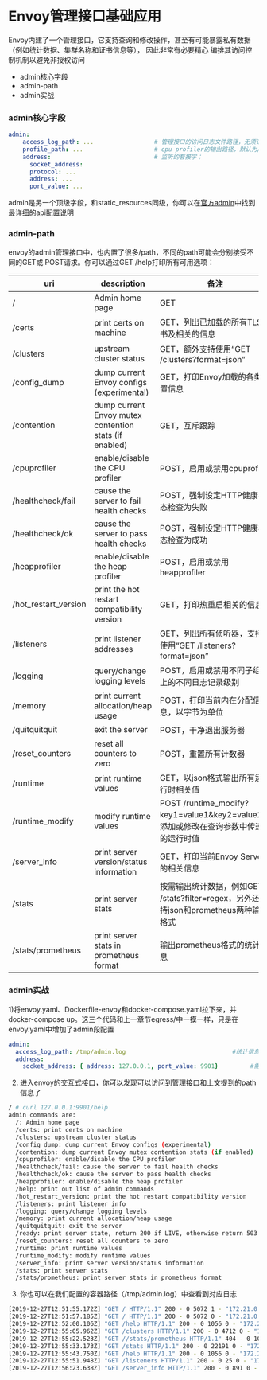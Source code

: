 # Envoy管理接口基础应用
Envoy内建了一个管理接口，它支持查询和修改操作，甚至有可能暴露私有数据（例如统计数据、集群名称和证书信息等），
因此非常有必要精心 编排其访问控制机制以避免非授权访问
 
- admin核心字段
- admin-path
- admin实战

### admin核心字段
```yaml
admin:
    access_log_path: ...                 # 管理接口的访问日志文件路径，无须记录访问日志时使用/dev/null；
    profile_path: ...                    # cpu profiler的输出路径，默认为/var/log/envoy/envoy.prof；
    address:                             # 监听的套接字；
      socket_address: 
      protocol: ...
      address: ...
      port_value: ...
```

admin是另一个顶级字段，和static_resources同级，你可以在[官方admin](https://www.envoyproxy.io/docs/envoy/latest/api-v2/admin/admin)中找到最详细的api配置说明

### admin-path

envoy的admin管理接口中，也内置了很多/path，不同的path可能会分别接受不同的GET或 POST请求。你可以通过GET /help打印所有可用选项：

uri | description | 备注
---- | ----- | ----- 
/ | Admin home page | GET
/certs | print certs on machine | GET，列出已加载的所有TLS证书及相关的信息
/clusters | upstream cluster status | GET，额外支持使用“GET /clusters?format=json”
/config_dump | dump current Envoy configs (experimental) | GET，打印Envoy加载的各类配置信息
/contention | dump current Envoy mutex contention stats (if enabled) | GET，互斥跟踪
/cpuprofiler | enable/disable the CPU profiler | POST，启用或禁用cpuprofiler
/healthcheck/fail | cause the server to fail health checks | POST，强制设定HTTP健康状态检查为失败
/healthcheck/ok | cause the server to pass health checks | POST，强制设定HTTP健康状态检查为成功
/heapprofiler | enable/disable the heap profiler | POST，启用或禁用heapprofiler
/hot_restart_version | print the hot restart compatibility version | GET，打印热重启相关的信息
/listeners | print listener addresses | GET，列出所有侦听器，支持使用“GET /listeners?format=json”
/logging | query/change logging levels | POST，启用或禁用不同子组件上的不同日志记录级别
/memory | print current allocation/heap usage | POST，打印当前内在分配信息，以字节为单位
/quitquitquit | exit the server | POST，干净退出服务器
/reset_counters | reset all counters to zero | POST，重置所有计数器
/runtime | print runtime values | GET，以json格式输出所有运行时相关值
/runtime_modify | modify runtime values | POST /runtime_modify?key1=value1&key2=value2，添加或修改在查询参数中传递的运行时值
/server_info | print server version/status information | GET，打印当前Envoy Server的相关信息
/stats| print server stats | 按需输出统计数据，例如GET /stats?filter=regex，另外还支持json和prometheus两种输出格式
/stats/prometheus | print server stats in prometheus format | 输出prometheus格式的统计信息

### admin实战

1)将envoy.yaml、Dockerfile-envoy和docker-compose.yaml拉下来，并docker-compose up。这三个代码和上一章节egress/中一摸一样，只是在envoy.yaml中增加了admin段配置
```yaml
admin:
  access_log_path: /tmp/admin.log                              #统计信息的日志存放路径
  address:
    socket_address: { address: 127.0.0.1, port_value: 9901}         #需要使用未被分配的端口
```

2) 进入envoy的交互式接口，你可以发现可以访问到管理接口和上文提到的path信息了
```bash
/ # curl 127.0.0.1:9901/help
admin commands are:
  /: Admin home page
  /certs: print certs on machine
  /clusters: upstream cluster status
  /config_dump: dump current Envoy configs (experimental)
  /contention: dump current Envoy mutex contention stats (if enabled)
  /cpuprofiler: enable/disable the CPU profiler
  /healthcheck/fail: cause the server to fail health checks
  /healthcheck/ok: cause the server to pass health checks
  /heapprofiler: enable/disable the heap profiler
  /help: print out list of admin commands
  /hot_restart_version: print the hot restart compatibility version
  /listeners: print listener info
  /logging: query/change logging levels
  /memory: print current allocation/heap usage
  /quitquitquit: exit the server
  /ready: print server state, return 200 if LIVE, otherwise return 503
  /reset_counters: reset all counters to zero
  /runtime: print runtime values
  /runtime_modify: modify runtime values
  /server_info: print server version/status information
  /stats: print server stats
  /stats/prometheus: print server stats in prometheus format

```

3) 你也可以在我们配置的容器路径（/tmp/admin.log）中查看到对应日志
```bash
[2019-12-27T12:51:55.172Z] "GET / HTTP/1.1" 200 - 0 5072 1 - "172.21.0.4" "curl/7.66.0" "-" "127.0.0.1:9901" "-"
[2019-12-27T12:51:57.185Z] "GET / HTTP/1.1" 200 - 0 5072 0 - "172.21.0.4" "curl/7.66.0" "-" "127.0.0.1:9901" "-"
[2019-12-27T12:52:00.106Z] "GET /help HTTP/1.1" 200 - 0 1056 0 - "172.21.0.4" "curl/7.66.0" "-" "127.0.0.1:9901" "-"
[2019-12-27T12:55:05.962Z] "GET /clusters HTTP/1.1" 200 - 0 4712 0 - "172.21.0.4" "curl/7.66.0" "-" "127.0.0.1:9901" "-"
[2019-12-27T12:55:22.523Z] "GET //stats/prometheus HTTP/1.1" 404 - 0 1070 0 - "172.21.0.4" "curl/7.66.0" "-" "127.0.0.1:9901" "-"
[2019-12-27T12:55:33.173Z] "GET /stats HTTP/1.1" 200 - 0 22191 0 - "172.21.0.4" "curl/7.66.0" "-" "127.0.0.1:9901" "-"
[2019-12-27T12:55:43.750Z] "GET /help HTTP/1.1" 200 - 0 1056 0 - "172.21.0.4" "curl/7.66.0" "-" "127.0.0.1:9901" "-"
[2019-12-27T12:55:51.948Z] "GET /listeners HTTP/1.1" 200 - 0 25 0 - "172.21.0.4" "curl/7.66.0" "-" "127.0.0.1:9901" "-"
[2019-12-27T12:56:23.638Z] "GET /server_info HTTP/1.1" 200 - 0 891 0 - "172.21.0.4" "curl/7.66.0" "-" "127.0.0.1:9901" "-"
```